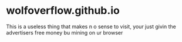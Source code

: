 # wolfoverflow.github.io
This is a useless thing that makes  n o  sense to visit, your just givin the advertisers free money bu mining on ur browser
